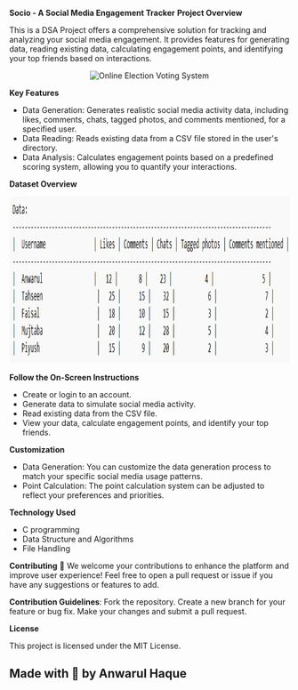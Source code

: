 **Socio - A Social Media Engagement Tracker**
**Project Overview**

This is a DSA Project offers a comprehensive solution for tracking and analyzing your social media engagement. It provides features for generating data, reading existing data, calculating engagement points, and identifying your top friends based on interactions.

<p align="center">
<img src="https://jooinn.com/images/the-social-network-people-networking.jpg" alt="Online Election Voting System" style="width: auto; height: 200px;"/>
</p>

**Key Features**

* Data Generation: Generates realistic social media activity data, including likes, comments, chats, tagged photos, and comments mentioned, for a specified user.
* Data Reading: Reads existing data from a CSV file stored in the user's directory.
* Data Analysis: Calculates engagement points based on a predefined scoring system, allowing you to quantify your interactions.

**Dataset Overview**

<p align="center"> 
 <img src="https://github.com/Anwarulh007/Socio/blob/main/Dataset%20Overview.jpg" alt="Dataset Overview" style="width: auto; height: 300px;"/> 
</p>

**Follow the On-Screen Instructions**
* Create or login to an account.
* Generate data to simulate social media activity.
* Read existing data from the CSV file.
* View your data, calculate engagement points, and identify your top friends.

**Customization**
* Data Generation: You can customize the data generation process to match your specific social media usage patterns.
* Point Calculation: The point calculation system can be adjusted to reflect your preferences and priorities.

**Technology Used**

* C programming
* Data Structure and Algorithms
* File Handling

 **Contributing** 🤝
We welcome your contributions to enhance the platform and improve user experience! Feel free to open a pull request or issue if you have any suggestions or features to add.

 **Contribution Guidelines**:
Fork the repository.
Create a new branch for your feature or bug fix.
Make your changes and submit a pull request.

**License**

This project is licensed under the MIT License.

## Made with 🤍 by Anwarul Haque
